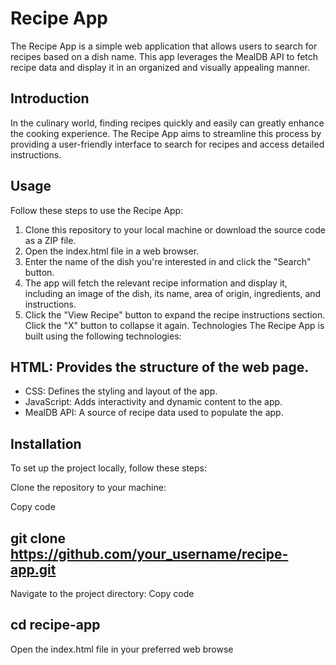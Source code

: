 # Recipe App
The Recipe App is a simple web application that allows users to search for recipes based on a dish name. This app leverages the MealDB API to fetch recipe data and display it in an organized and visually appealing manner.

## Introduction
In the culinary world, finding recipes quickly and easily can greatly enhance the cooking experience. The Recipe App aims to streamline this process by providing a user-friendly interface to search for recipes and access detailed instructions.

## Usage
Follow these steps to use the Recipe App:

1. Clone this repository to your local machine or download the source code as a ZIP file.
2. Open the index.html file in a web browser.
3. Enter the name of the dish you're interested in and click the "Search" button.
4. The app will fetch the relevant recipe information and display it, including an image of the dish, its name, area of origin, ingredients, and instructions.
5. Click the "View Recipe" button to expand the recipe instructions section. Click the "X" button to collapse it again.
Technologies
The Recipe App is built using the following technologies:

## HTML: Provides the structure of the web page.
- CSS: Defines the styling and layout of the app.
- JavaScript: Adds interactivity and dynamic content to the app.
- MealDB API: A source of recipe data used to populate the app.

## Installation
To set up the project locally, follow these steps:

Clone the repository to your machine:

Copy code
## git clone https://github.com/your_username/recipe-app.git
Navigate to the project directory:
Copy code
## cd recipe-app
Open the index.html file in your preferred web browse
